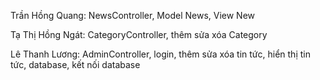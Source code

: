 Trần Hồng Quang: NewsController, Model News, View New    

Tạ Thị Hồng Ngát: CategoryController, thêm sửa xóa Category

Lê Thanh Lương: AdminController, login, thêm sửa xóa tin tức, hiển thị tin tức, database, kết nối database
 
